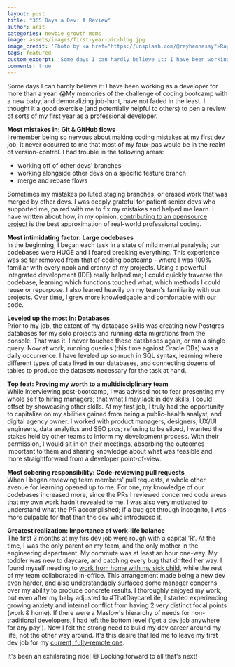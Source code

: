 ```yaml
---
layout: post
title: "365 Days a Dev: A Review"
author: arit
categories: newbie growth moms
image: assets/images/first-year-pic-blog.jpg
image_credit: 'Photo by <a href="https://unsplash.com/@rayhennessy">Ray Hennessy</a> on <a href="https://unsplash.com/s/photos/fireworks">Unsplash</a>'
tags: featured
custom_excerpt: 'Some days I can hardly believe it: I have been working as a developer for more than a year! 😱'
comments: true
---
```


Some days I can hardly believe it: I have been working as a developer for more than a year! 😱My memories of the challenge of coding bootcamp with a new baby, and demoralizing job-hunt, have not faded in the least. I thought it a good exercise (and potentially helpful to others) to pen a review of sorts of my first year as a professional developer. 

**Most mistakes in: Git & GitHub flows**<br />
I remember being so nervous about making coding mistakes at my first dev job. It never occurred to me that most of my faux-pas would be in the realm of version-control. I had trouble in the following areas:
- working off of other devs' branches
- working alongside other devs on a specific feature branch
- merge and rebase flows

Sometimes my mistakes polluted staging branches, or erased work that was merged by other devs. I was deeply grateful for patient senior devs who supported me, paired with me to fix my mistakes and helped me learn. I have written about how, in my opinion, [contributing to an opensource project](https://arit.dev/opensource/) is the best approximation of real-world professional coding.

**Most intimidating factor: Large codebases**<br />
In the beginning, I began each task in a state of mild mental paralysis; our codebases were HUGE and I feared breaking everything. This experience was so far removed from that of coding bootcamp - where I was 100% familiar with every nook and cranny of my projects. Using a powerful integrated development (IDE) really helped me; I could quickly traverse the codebase, learning which functions touched what, which methods I could reuse or repurpose. I also leaned heavily on my team's familiarity with our projects. Over time, I grew more knowledgable and comfortable with our code.

**Leveled up the most in: Databases**<br />
Prior to my job, the extent of my database skills was creating new Postgres databases for my solo projects and running data migrations from the console. That was it. I never touched these databases again, or ran a single query. Now at work, running queries (this time against Oracle DBs) was a daily occurrence. I have leveled up so much in SQL syntax, learning where different types of data lived in our databases, and connecting dozens of tables to produce the datasets necessary for the task at hand.

**Top feat: Proving my worth to a multidisciplinary team**<br />
While interviewing post-bootcamp, I was advised not to fear presenting my whole self to hiring managers; that what I may lack in dev skills, I could offset by showcasing other skills. At my first job, I truly had the opportunity to capitalize on my abilities gained from being a public-health analyst, and digital agency owner. I worked with product managers, designers, UX/UI engineers, data analytics and SEO pros; refusing to be siloed, I wanted the stakes held by other teams to inform my development process. With their permission, I would sit in on their meetings, absorbing the outcomes important to them and sharing knowledge about what was feasible and more straightforward from a developer point-of-view.

**Most sobering responsibility: Code-reviewing pull requests**<br />
When I began reviewing team members' pull requests, a whole other avenue for learning opened up to me. For one, my knowledge of our codebases increased more, since the PRs I reviewed concerned code areas that my own work hadn't revealed to me. I was also very motivated to understand what the PR accomplished; if a bug got through incognito, I was more culpable for that than the dev who introduced it.

**Greatest realization: Importance of work-life balance**<br />
The first 3 months at my firs dev job were rough with a capital 'R'. At the time, I was the only parent on my team, and the only mother in the engineering department. My commute was at least an hour one-way. My toddler was new to daycare, and catching every bug that drifted her way. I found myself needing to [work from home with my sick child]([https://arit.dev/working-from-home-with-sick-child/](https://arit.dev/working-from-home-with-sick-child/)), while the rest of my team collaborated in-office. This arrangement made being a new dev even harder, and also understandably surfaced some manager concerns over my ability to produce concrete results. I thoroughly enjoyed my work, but even after my baby adjusted to #ThatDaycareLife, I started experiencing growing anxiety and internal conflict from having 2 very distinct focal points (work & home). If there were a Maslow's hierarchy of needs for non-traditional developers, I had left the bottom level ('get a dev job anywhere for any pay'). Now I felt the strong need to build my dev career around my life, not the other way around. It's this desire that led me to leave my first dev job for my [current, fully-remote one](https://dev.to/msarit/somebody-pinch-me-i-m-joining-dev-93d).

It's been an exhilarating ride! 😅 Looking forward to all that's next!
